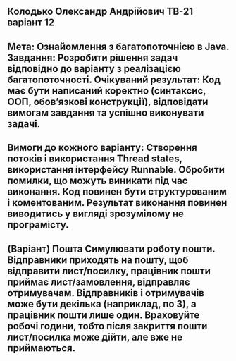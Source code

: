 Колодько Олександр Андрійович ТВ-21 варіант 12
--
Мета: Ознайомлення з багатопоточнісю в Java.
Завдання: Розробити рішення задач відповідно до варіанту з реалізацією
багатопоточності.
Очікуваний результат: Код має бути написаний коректно (синтаксис,
ООП, обов’язкові конструкції), відповідати вимогам завдання та успішно
виконувати задачі.
--
Вимоги до кожного варіанту:
Створення потоків і використання Thread states, використання інтерфейсу
Runnable.
Обробити помилки, що можуть виникати під час виконання.
Код повинен бути структурованим і коментованим.
Результат виконання повинен виводитись у вигляді зрозумілому не
програмісту.
--
(Варіант)
Пошта
Симулювати роботу пошти. Відправники приходять на пошту, щоб
відправити лист/посилку, працівник пошти приймає лист/замовлення,
відправляє отримувачам. Відправників і отримувачів може бути
декілька (наприклад, по 3), а працівник пошти лише один.
Враховуйте робочі години, тобто після закриття пошти лист/посилка
може дійти, але вже не приймаються.
--
